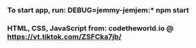 ### To start app, run: DEBUG=jemmy-jemjem:* npm start

### HTML, CSS, JavaScript from: codetheworld.io @ https://vt.tiktok.com/ZSFCka7jb/